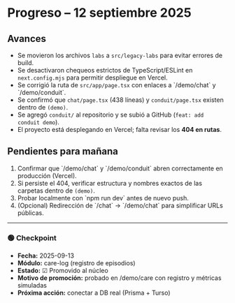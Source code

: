 # Progreso – 12 septiembre 2025

## Avances
- Se movieron los archivos `labs` a `src/legacy-labs` para evitar errores de build.
- Se desactivaron chequeos estrictos de TypeScript/ESLint en `next.config.mjs` para permitir despliegue en Vercel.
- Se corrigió la ruta de `src/app/page.tsx` con enlaces a \`/demo/chat\` y \`/demo/conduit\`.
- Se confirmó que `chat/page.tsx` (438 líneas) y `conduit/page.tsx` existen dentro de `(demo)`.
- Se agregó `conduit/` al repositorio y se subió a GitHub (`feat: add conduit demo`).
- El proyecto está desplegando en Vercel; falta revisar los **404 en rutas**.

## Pendientes para mañana
1. Confirmar que \`/demo/chat\` y \`/demo/conduit\` abren correctamente en producción (Vercel).
2. Si persiste el 404, verificar estructura y nombres exactos de las carpetas dentro de `(demo)`.
3. Probar localmente con \`npm run dev\` antes de nuevo push.
4. (Opcional) Redirección de \`/chat\` → \`/demo/chat\` para simplificar URLs públicas.


---

### 🟢 Checkpoint

- **Fecha:** 2025-09-13
- **Módulo:** care-log (registro de episodios)
- **Estado:** ☑ Promovido al núcleo
- **Motivo de promoción:** probado en /demo/care con registro y métricas simuladas
- **Próxima acción:** conectar a DB real (Prisma + Turso)
